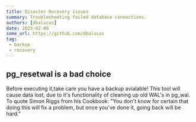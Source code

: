 ```yaml
---
title: Disaster Recovery issues
summary: Troubleshooting failed database connections.
authors: [dbalucas]
date: 2023-02-08
some_url: https://github.com/dbalucas
tag: 
 - backup
 - recovery
---
```

## pg_resetwal is a bad choice

Before executing it,take care you have a backup avialable!
This tool will cause data lost, due to it's functionality of cleaning up old WAL's in pg_wal. 
To quote Simon Riggs from his Cookbook: "You don't know for certain that doing this will fix a problem, but once you've done it, going back will be hard."
